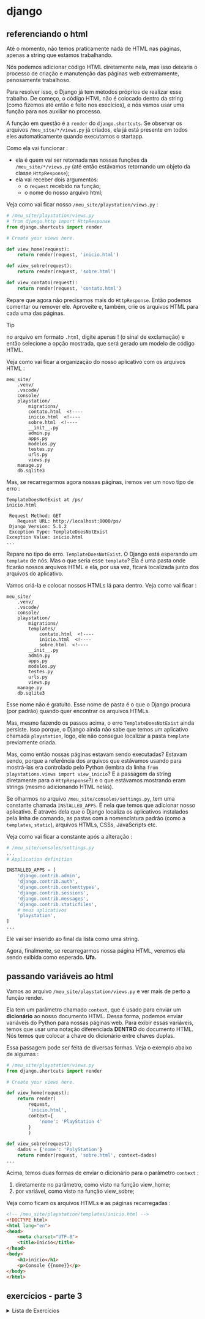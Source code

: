 # django

## referenciando o html

Até o momento, não temos praticamente nada de HTML nas páginas, apenas a string que estamos trabalhando.

Nós podemos adicionar código HTML diretamente nela, mas isso deixaria o processo de criação e manutenção das páginas web extremamente, penosamente trabalhoso.

Para resolver isso, o Django já tem métodos próprios de realizar esse trabalho. De começo, o código HTML não é colocado dentro da string (como fizemos até então e feito nos execícios), e nós vamos usar uma função para nos auxiliar no processo.

A função em questão é a `render` do `django.shortcuts`. Se observar os arquivos `/meu_site/*/views.py` já criados, ela já está presente em todos eles automaticamente quando executamos o startapp.

Como ela vai funcionar :
- ela é quem vai ser retornada nas nossas funções da `/meu_site/*/views.py` (até então estávamos retornando um objeto da classe `HttpResponse`);
- ela vai receber dois argumentos:
    - o `request` recebido na função;
    - o nome do nosso arquivo html;

Veja como vai ficar nosso `/meu_site/playstation/views.py` :

```python
# /meu_site/playstation/views.py
# from django.http import HttpResponse
from django.shortcuts import render

# Create your views here.

def view_home(request):
    return render(request, 'inicio.html')

def view_sobre(request):
    return render(request, 'sobre.html')

def view_contato(request):
    return render(request, 'contato.html')
```

Repare que agora não precisamos mais do `HttpResponse`. Então podemos comentar ou remover ele. Aproveite e, também, crie os arquivos HTML para cada uma das páginas.

> [!TIP]
> no arquivo em formato `.html`, digite apenas ! (o sinal de exclamação) e então selecione a opção mostrada, que será gerado um modelo de código HTML.

Veja como vai ficar a organização do nosso aplicativo com os arquivos HTML :

```
meu_site/
    .venv/
    .vscode/
    console/
    playstation/
        migrations/
        contato.html  <!----
        inicio.html  <!----
        sobre.html  <!----
        __init__.py
        admin.py
        apps.py
        modelos.py
        testes.py
        urls.py
        views.py
    manage.py
    db.sqlite3
```

Mas, se recarregarmos agora nossas páginas, iremos ver um novo tipo de erro :

```
TemplateDoesNotExist at /ps/
inicio.html

 Request Method: GET
    Request URL: http://localhost:8000/ps/
 Django Version: 5.1.2
 Exception Type: TemplateDoesNotExist
Exception Value: inicio.html
...
```

Repare no tipo de erro. `TemplateDoesNotExist`. O Django está esperando um `template` de nós. Mas o que seria esse `template`? Ela é uma pasta onde ficarão nossos arquivos HTML e ela, por usa vez, ficará localizada junto dos arquivos do aplicativo.

Vamos criá-la e colocar nossos HTMLs lá para dentro. Veja como vai ficar :

```
meu_site/
    .venv/
    .vscode/
    console/
    playstation/
        migrations/
        templates/
            contato.html  <!----
            inicio.html  <!----
            sobre.html  <!----
        __init__.py
        admin.py
        apps.py
        modelos.py
        testes.py
        urls.py
        views.py
    manage.py
    db.sqlite3
```

Esse nome não é gratuito. Esse nome de pasta é o que o Django procura (por padrão) quando quer encontrar os arquivos HTMLs.

Mas, mesmo fazendo os passos acima, o erro `TemplateDoesNotExist` ainda persiste. Isso porque, o Django ainda não sabe que temos um aplicativo chamada `playstation`, logo, ele não consegue localizar a pasta `template` previamente criada.

Mas, como então nossas páginas estavam sendo executadas? Estavam sendo, porque a referência dos arquivos que estávamos usando para mostrá-las era controlado pelo Python (lembra da linha `from playstations.views import view_inicio`? E a passagem da string diretamente para o `HttpResponse`?) e o que estávamos mostrando eram strings (mesmo adicionando HTML nelas).

Se olharmos no arquivo `/meu_site/consoles/settings.py`, tem uma constante chamada `INSTALLED_APPS`. É nela que temos que adicionar nosso aplicativo. É através dela que o Django localiza os aplicativos instalados pela linha de comando, as pastas com a nomenclatura padrão (como a `templates`, `static`), arquivos HTMLs, CSSs, JavaScripts etc.

Veja como vai ficar a constante após a alteração :

```python
# /meu_site/consoles/settings.py
...
# Application definition

INSTALLED_APPS = [
    'django.contrib.admin',
    'django.contrib.auth',
    'django.contrib.contenttypes',
    'django.contrib.sessions',
    'django.contrib.messages',
    'django.contrib.staticfiles',
    # meus aplicativos
    'playstation',
]
...
```

Ele vai ser inserido ao final da lista como uma string.

Agora, finalmente, se recarregarmos nossa página HTML, veremos ela sendo exibida como esperado. **Ufa.**

## passando variáveis ao html

Vamos ao arquivo `/meu_site/playstation/views.py` e ver mais de perto a função render.

Ela tem um parâmetro chamado `context`, que é usado para enviar um **dicionário** ao nosso documento HTML. Dessa forma, podemos enviar variáveis do Python para nossas páginas web. Para exibir essas variáveis, temos que usar uma notação diferenciada **DENTRO** do documento HTML. Nós temos que colocar a chave do dicionário entre
chaves duplas.

Essa passagem pode ser feita de diversas formas. Veja o exemplo abaixo de algumas :

```python
# /meu_site/playstation/views.py
from django.shortcuts import render

# Create your views here.

def view_home(request):
    return render(
        request,
        'inicio.html',
        context={
            'nome': 'PlayStation 4'
        }
        )

def view_sobre(request):
    dados = {'nome': 'PolyStation'}
    return render(request, 'sobre.html', context=dados)
...
```

Acima, temos duas formas de enviar o dicionário para o parâmetro `context` :
1. diretamente no parâmetro, como visto na função view_home;
2. por variável, como visto na função view_sobre;

Veja como ficam os arquivos HTMLs e as páginas recarregadas :

```html
<!-- /meu_site/playstation/templates/inicio.html -->
<!DOCTYPE html>
<html lang="en">
<head>
    <meta charset="UTF-8">
    <title>Início</title>
</head>
<body>
    <h1>inicio</h1>
    <p>Console {{nome}}</p>
</body>
</html>
```

## exercícios - parte 3

<details>
<summary>Lista de Exercícios</summary>

1. Execute novamente o passo-a-passo até aqui de uma só vez.
1. Crie diferentes páginas HTML para seus aplicativos e os organize na pasta template de cada um.
1. Crie diversos dicionários e os envie para suas páginas HTML, exibindo seus valores.
1. Carregue um arquivo json de sua escolha e exiba seu conteúdo nas suas páginas HTML.
1. Crie uma página web com seu currículo simplificado.

</details>
